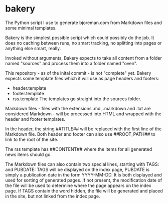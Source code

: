 # bakery
The Python script I use to generate bjoreman.com from Markdown files and some minimal templates.

Bakery is the simplest possible script which could possibly do the job. It does no caching between runs, no smart tracking, no splitting into pages or anything else smart, really.

Invoked without arguments, Bakery expects to take all content from a folder named "sources" and process them into a folder named "oven".

This repository - as of the inital commit - is not "complete" yet. Bakery expects some template files which it will use as page headers and footers:
  * header.template
  * footer.template
  * rss.template
The templates go straight into the sources folder.

Markdown files - files with the extensions .md, .markdown and .txt are considered Markdown - will be processed into HTML and wrapped with the header and footer templates.

In the header, the string ##TITLE## will be replaced with the first line of the Markdown file. Both header and footer can also use ##ROOT_PATH## to link to the root of the site.

The rss template has ##CONTENT## where the items for all generated news items should go.

The Markdown files can also contain two special lines, starting with TAGS: and PUBDATE: TAGS will be displayed on the index page, PUBDATE is simply a publication date in the form YYYY-MM-DD. It is both displayed and used for sorting of generated pages. If not present, the modification date of the file will be used to determine where the page appears on the index page.
If TAGS contain the word hidden, the file will be generated and placed in the site, but not linked from the index page.
